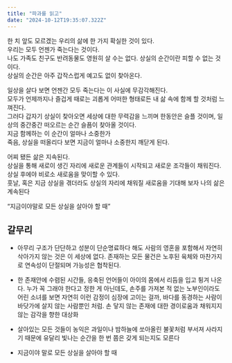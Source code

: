 ```yaml
---
title: "파과를 읽고"
date: "2024-10-12T19:35:07.322Z"
---
```

한 치 앞도 모르겠는 우리의 삶에 한 가지 확실한 것이 있다.  
우리는 모두 언젠가 죽는다는 것이다.  
나도 가족도 친구도 반려동물도 영원히 살 수는 없다. 상실의 순간이란 피할 수 없는 것이다.  
상실의 순간은 아주 갑작스럽게 예고도 없이 찾아온다.  

일상을 살다 보면 언젠간 모두 죽는다는 이 사실에 무감각해진다.  
모두가 언제까지나 즐겁게 때로는 괴롭게 어떠한 형태로든 내 삶 속에 함께 할 것처럼 느껴진다.  
그러다 갑자기 상실이 찾아오면 세상에 대한 무력감을 느끼며 한동안은 슬플 것이며, 일상의 중간중간 떠오르는 순간 슬픔이 찾아올 것이다.  
지금 함께하는 이 순간이 얼마나 소중한가  
죽음, 상실을 떠올리다 보면 지금이 얼마나 소중한지 깨닫게 된다.  

어찌 됐든 삶은 지속된다.  
상실을 통해 새로이 생긴 자리에 새로운 관계들이 시작되고 새로운 조각들이 채워진다.  
상실 후에야 비로소 새로움을 맞이할 수 있다.  
훗날, 혹은 지금 상실을 겪더라도 상실의 자리에 채워질 새로움을 기대해 보자 
나의 삶은 계속된다 

“지금이야말로 모든 상실을 살아야 할 때”

## 갈무리
- 아무리 구조가 단단하고 성분이 단순명료하다 해도 사람의 영혼을 포함해서 자연히 삭아가지 않는 것은 이 세상에 없다. 존재하는 모든 물건은 노후된 육체와 마찬가지로 연속성이 단절되며 가능성은 협착된다.
  
- 한 존재안에 수렴된 시간들, 응축된 언어들이 아이의 몸에서 리듬을 입고 튕겨 나온다. 누가 꼭 그래야 한다고 정한 게 아닌데도, 손주를 가져본 적 없는 노부인이라도 어린 소녀를 보면 자연히 이런 감정이 심장에 고이는 걸까, 바다를 동경하는 사람이 바닷가에 살지 않는 사람뿐인 처럼. 손 닿지 않는 존재에 대한 경이로움과 채워지지 않는 감각을 향한 대상화
  
- 살아있는 모든 것들이 농익은 과일이나 밤하늘에 쏘아올린 불꽃처럼 부서져 사라지기 때문에 유달리 빛나는 순간을 한 번 쯤은 갖게 되는지도 모른다
  
- 지금이야 말로 모든 상실을 살아야 할 때